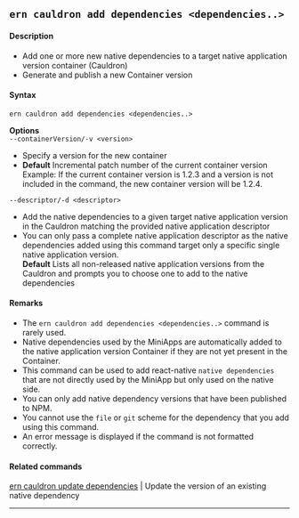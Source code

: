 ## `ern cauldron add dependencies <dependencies..>`
#### Description
* Add one or more new native dependencies to a target native application version container (Cauldron)  
* Generate and publish a new Container version

#### Syntax
`ern cauldron add dependencies <dependencies..>`

**Options**  
`--containerVersion/-v <version>`
* Specify a version for the new container  
* **Default**  Incremental patch number of the current container version  
Example: If the current container version is 1.2.3 and a version is not included in the command, the new container version will be 1.2.4.

`--descriptor/-d <descriptor>`
* Add the native dependencies to a given target native application version in the Cauldron matching the provided native application descriptor  
* You can only pass a complete native application descriptor as the native dependencies added using this command target only a specific single native application version.  
**Default**  Lists all non-released native application versions from the Cauldron and  prompts you to choose one to add to the native dependencies

#### Remarks
* The `ern cauldron add dependencies <dependencies..>` command is rarely used.  
* Native dependencies used by the MiniApps are automatically added to the native application version Container if they are not yet present in the Container.  
* This command can be used to add react-native `native dependencies` that are not directly used by the MiniApp but only used on the native side.  
* You can only add native dependency versions that have been published to NPM.  
* You cannot use the `file` or `git` scheme for the dependency that you add using this command.  
* An error message is displayed if the command is not formatted correctly.

#### Related commands
 [ern cauldron update dependencies] | Update the version of an existing native dependency

___  
[ern cauldron update dependencies]: ../update/dependencies.md